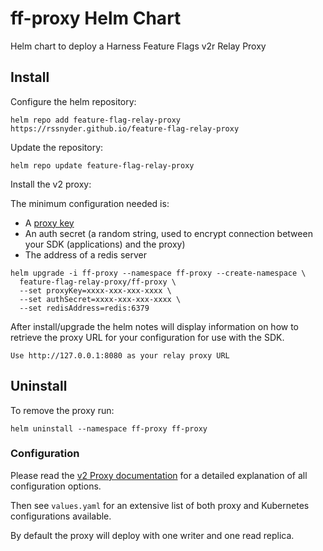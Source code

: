 # ff-proxy Helm Chart

Helm chart to deploy a Harness Feature Flags v2r Relay Proxy

## Install

Configure the helm repository:
```
helm repo add feature-flag-relay-proxy https://rssnyder.github.io/feature-flag-relay-proxy
```

Update the repository:
```
helm repo update feature-flag-relay-proxy
```

Install the v2 proxy:

The minimum configuration needed is:
- A [proxy key](https://developer.harness.io/docs/feature-flags/relay-proxy/relay_proxy_v2/#creating-a-proxy-key)
- An auth secret (a random string, used to encrypt connection between your SDK (applications) and the proxy)
- The address of a redis server

```
helm upgrade -i ff-proxy --namespace ff-proxy --create-namespace \
  feature-flag-relay-proxy/ff-proxy \
  --set proxyKey=xxxx-xxx-xxx-xxxx \
  --set authSecret=xxxx-xxx-xxx-xxxx \
  --set redisAddress=redis:6379
```

After install/upgrade the helm notes will display information on how to retrieve the proxy URL for your configuration for use with the SDK.

```
Use http://127.0.0.1:8080 as your relay proxy URL
```

## Uninstall

To remove the proxy run:
```
helm uninstall --namespace ff-proxy ff-proxy
```

### Configuration

Please read the [v2 Proxy documentation](https://developer.harness.io/docs/feature-flags/relay-proxy/relay_proxy_v2) for a detailed explanation of all configuration options.

Then see `values.yaml` for an extensive list of both proxy and Kubernetes configurations available.

By default the proxy will deploy with one writer and one read replica.
